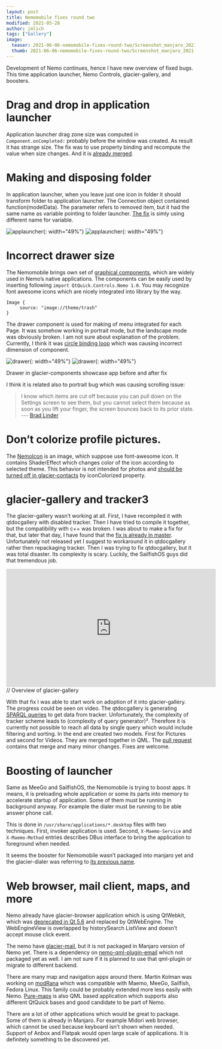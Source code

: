 ```yaml
---
layout: post
title: Nemomobile fixes round two
modified: 2021-05-28
author: jmlich
tags: ["Gallery"]
image:
  teaser: 2021-06-06-nemomobile-fixes-round-two/Screenshot_manjaro_2021-06-02_213439-620.png
  thumb: 2021-06-06-nemomobile-fixes-round-two/Screenshot_manjaro_2021-06-02_213439.png
---
```


Development of Nemo continues, hence I have new overview of fixed bugs. This time application launcher, Nemo Controls, glacier-gallery, and boosters.

# Drag and drop in application launcher

Application launcher drag zone size was computed in `Component.onCompleted:` probably before the window was created.
As result it has strange size. The fix was to use property binding and recompute the value when size changes. And
it is [already merged](https://github.com/nemomobile-ux/glacier-home/pull/145).

# Making and disposing folder

In application launcher, when you leave just one icon in folder it should transform folder to application launcher.
The Connection object contained function(modelData). The parameter refers to removed item, but it had the same name
as variable pointing to folder launcher. [The fix](https://github.com/nemomobile-ux/glacier-home/pull/146) is simly
using different name for variable.

![applauncher](/images/2021-06-06-nemomobile-fixes-round-two/1.gif "Application launcher drag and drop before and after"){: width="49%"}
![applauncher](/images/2021-06-06-nemomobile-fixes-round-two/2.gif "Application launcher drag and drop before and after"){: width="49%"}

# Incorrect drawer size

The Nemomobile brings own set of [graphical components](https://github.com/nemomobile-ux/qtquickcontrols-nemo),
which are widely used in Nemo’s native applications. The components can be easily used by inserting following
`import QtQuick.Controls.Nemo 1.0`. You may recognize font awesome icons which are nicely integrated into
library by the way.

```
Image {
     source: "image://theme/trash" 
}
```

The drawer component is used for making of menu integrated for each Page. It was somehow working in portrait mode,
but the landscape mode was obviously broken. I am not sure about explanation of the problem. Currently, I think
it was [circle binding loop](https://github.com/nemomobile-ux/qtquickcontrols-nemo/pull/3) which was causing
incorrect dimension of component.

![drawer](/images/2021-06-06-nemomobile-fixes-round-two/Screenshot_manjaro_2021-06-02_213439.png){: width="49%"}
![drawer](/images/2021-06-06-nemomobile-fixes-round-two/Screenshot_manjaro_2021-06-02_213212.png){: width="49%"}

Drawer in glacier-components showcase app before and after fix

I think it is related also to portrait bug which was causing scrolling issue:

> I know which items are cut off because you can pull down on the Settings screen to see them, but you cannot select them because as soon as you lift your finger, the screen bounces back to its prior state.
> --- [Brad Linder](https://linuxsmartphones.com/nemomobile-brings-glacier-ux-to-the-pinephone-and-other-linux-handhelds/)

# Don’t colorize profile pictures.

The [NemoIcon](https://github.com/nemomobile-ux/qtquickcontrols-nemo/blob/master/src/controls/qml/NemoIcon.qml) is an image,
which suppose use font-awesome icon. It contains ShaderEffect which changes color of the icon according to selected theme.
This behavior is not intended for photos and [should be turned off in glacier-contacts](https://github.com/nemomobile-ux/glacier-contacts/pull/3)
by iconColorized property.

# glacier-gallery and tracker3

The glacier-gallery wasn’t working at all. First, I have recompiled it with qtdocgallery with disabled tracker.
Then I have tried to compile it together, but the compatibility with c++ was broken. I was about to make a
fix for that, but later that day, I have found that the [fix is already in master](https://gitlab.gnome.org/GNOME/tracker/-/commit/a11eb47ee19cc9849e790aa6331f242f9fa480a9).
Unfortunately not released yet I suggest to workaround it in qtdocgallery rather then repackaging tracker.
Then I was trying to fix qtdocgallery, but it was total disaster. Its complexity is scary. Luckily, the
SailfishOS guys did that tremendous job. 


<iframe width="560" height="315" src="https://www.youtube.com/embed/DYdZyJul7zE" title="YouTube video player" frameborder="0" allow="accelerometer; autoplay; clipboard-write; encrypted-media; gyroscope; picture-in-picture" allowfullscreen></iframe>
// Overview of glacier-gallery

With that fix I was able to start work on adoption of it into glacier-gallery. The progress could be seen
on video. The qtdocgallery is generating [SPARQL queries](https://en.wikipedia.org/wiki/SPARQL) to get data
from tracker. Unfortunately, the complexity of tracker scheme leads to (complexity of query generator)².
Therefore it is currently not possible to reach all data by single query which would include filtering
and sorting. In the end are created two models. First for Pictures and second for Videos. They are merged
together in QML. The [pull request](https://github.com/nemomobile-ux/glacier-gallery/pull/11) contains
that merge and many minor changes. Fixes are welcome.

# Boosting of launcher

Same as MeeGo and SailfishOS, the Nemomobile is trying to boost apps. It means, it is preloading whole application
or some its parts into memory to accelerate startup of application. Some of them must be running in background anyway.
For example the dialer must be running to be able answer phone call.

This is done in `/usr/share/applications/*.desktop` files with two techniques. First, invoker application is used.
Second, `X-Maemo-Service` and `X-Maemo-Method` entries describes DBus interface to bring the application to foreground when needed.

It seems the booster for Nemomobile wasn’t packaged into manjaro yet and the glacier-dialer was referring to [its previous name](https://github.com/nemomobile-ux/glacier-dialer/pull/5).

# Web browser, mail client, maps, and more

Nemo already have glacier-browser application which is using QtWebkit, which was [deprecated in Qt 5.6](https://wiki.qt.io/New_Features_in_Qt_5.6)
and replaced by QtWebEngine. The WebEngineView is overlapped by historySearch ListView and doesn’t accept mouse click event.

The nemo have [glacier-mail](https://github.com/nemomobile-ux/glacier-mail), but it is not packaged in Manjaro version
of Nemo yet. There is a dependency on [nemo-qml-plugin-email](https://git.sailfishos.org/mer-core/nemo-qml-plugin-email) which
not packaged yet as well. I am not sure if it is planned to use that qml-plugin or migrate to different backend.

There are many map and navigation apps around there. Martin Kolman was working on [modRana](https://modrana.org/) which was
compatible with Maemo, MeeGo, Sailfish, Fedora Linux. This family could be probably extended more less easily with Nemo.
[Pure-maps](https://github.com/rinigus/pure-maps) is also QML based application which supports also different QtQuick
bases and good candidate to be part of Nemo.

There are a lot of other applications which would be great to package. Some of them is already in Manjaro. For example Midori web browser, which cannot be used because keyboard isn’t shown when needed. Support of Anbox and Flatpak would open large scale of applications. It is definitely something to be discovered yet.
